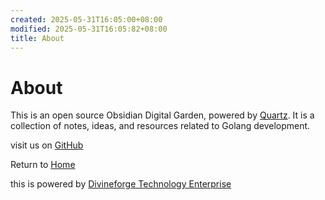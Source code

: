 ```yaml
---
created: 2025-05-31T16:05:00+08:00
modified: 2025-05-31T16:05:82+08:00
title: About
---
```

# About

This is an open source Obsidian Digital Garden, powered by [Quartz](https://quartz.jzhao.xyz/). It is a collection of notes, ideas, and resources related to Golang development.

visit us on [GitHub](https://github.com/divineforge/gozendev)

Return to  [Home](https://gozen.dev/)

this is powered by [Divineforge Technology Enterprise](https://divineforge.com)


